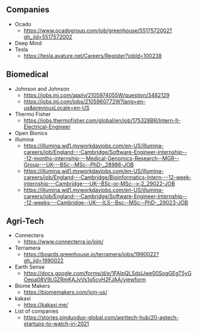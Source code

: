 ## Companies
- Ocado
  - https://www.ocadogroup.com/job/greenhouse/5517572002?gh_jid=5517572002
- Deep Mind
- Tesla
  - https://tesla.avature.net/Careers/Register?jobId=100238

## Biomedical

- Johnson and Johnson
  - https://jobs.jnj.com/apply/2105974055W/question/3482129
  - https://jobs.jnj.com/jobs/2105960772W?lang=en-us&previousLocale=en-US
- Thermo Fisher
  - https://jobs.thermofisher.com/global/en/job/175328BR/Intern-II-Electrical-Engineer
- Open Bionics
- illumina
  - https://illumina.wd1.myworkdayjobs.com/en-US/illumina-careers/job/England---Cambridge/Software-Engineer-internship---12-months-internship---Medical-Genomics-Research--MGR--Group---UK---BSc--MSc--PhD-_28986-JOB
  - https://illumina.wd1.myworkdayjobs.com/en-US/illumina-careers/job/England---Cambridge/Bioinformatics-Intern---12-week-internship---Cambridge---UK--BSc-or-MSc--x-2_29022-JOB
  - https://illumina.wd1.myworkdayjobs.com/en-US/illumina-careers/job/England---Cambridge/Software-Engineer-Internship---12-weeks---Cambridge--UK---ILS--Bsc--MSc--PhD-_29023-JOB

## Agri-Tech

- Connectera
  - https://www.connecterra.io/join/
- Terramera
  - https://boards.greenhouse.io/terramera/jobs/1990022?gh_jid=1990022
- Earth Sense
  - https://docs.google.com/forms/d/e/1FAIpQLSdslJwe00SogGEgT5yGOepa08V9LGZRmKAJvVs1q5cvH2FJAA/viewform
- Biome Makers
  - https://biomemakers.com/join-us/
- kakaxi
  - https://kakaxi.me/
- List of companies
  - https://stories.pinduoduo-global.com/agritech-hub/20-agtech-startups-to-watch-in-2021